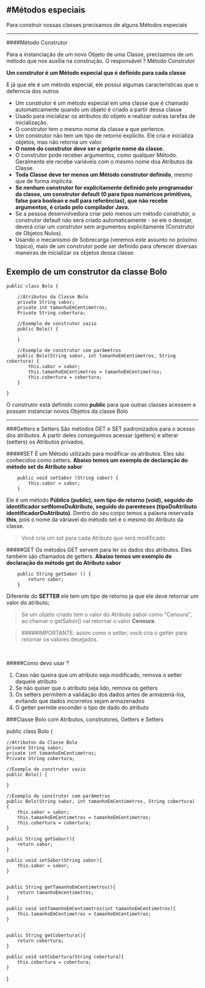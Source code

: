 #Métodos especiais
---
Para construir nossas classes precisamos de alguns Métodos especiais
___

####Método Construtor

Para a instanciação de um novo Objeto de uma Classe, precisamos de um método que nos auxilia na construção. O responsável ? Método Construtor

**Um construtor é um Método especial que é definido para cada classe**

E já que ele é um método especial, ele possui algumas caracteristicas que o deferncia dos outros

- Um construtor é um método especial em uma classe que é chamado automaticamente quando um objeto é criado a partir dessa classe
- Usado para inicializar os atributos do objeto e realizar outras tarefas de inicialização.
- O construtor tem o mesmo nome da classe a que pertence.
- Um construtor não tem um tipo de retorno explícito. Ele cria e inicializa objetos, mas não retorna um valor.
- **O nome do construtor deve ser o próprio nome da classe.**
- O construtor pode receber argumentos, como qualquer Método. Geralmente ele recebe variáveis com o mesmo nome doa Atributos da Classe.
- **Toda Classe deve ter menos um Método construtor definido**, mesmo que de forma implícita.
- **Se nenhum construtor for explicitamente definido pelo programador da classe, um construtor default (0 para tipos numéricos primitivos, false para boolean e null para referências), que não recebe argumentos, é criado pelo compilador Java.**
- Se a pessoa desenvolvedora criar pelo menos um método construtor, o construtor default não será criado automaticamente - se ele o desejar, deverá criar um construtor sem argumentos explicitamente (Construtor de Objetos Nulos).
- Usando o mecanismo de Sobrecarga (veremos este assunto no próximo tópico), mais de um construtor pode ser definido para oferecer diversas maneiras de inicializar os objetos dessa classe. 

## Exemplo de um construtor da classe Bolo

```
public class Bolo {

    //Atributos da Classe Bolo
    private String sabor;
    private int tamanhoEmCentimetros;
    Private String cobertura;

    //Exemplo de construtor vazio
    public Bolo() {

    }

    //Exemplo de construtor com parâmetros
    public Bolo(String sabor, int tamanhoEmCentimetros, String cobertura) {
        this.sabor = sabor;
        this.tamanhoEmCentimetros = tamanhoEmCentimetros;
        this.cobertura = cobertura;
    }

}

```

O construtor está definido como **public** para que outras classes acessem e possam instanciar novos Objetos da classe Bolo

---

###Getters e Setters
São métodos GET e SET padronizados para o acesso dos atributos. A partir deles conseguimos acessar (getters) e alterar (setters) os Atributos privados.

#####SET
É um Método  utilizado para modificar os atributos. Eles são conhecidos como setters. **Abaixo temos um exemplo de declaração do método set do Atributo sabor**

```
    public void setSabor (String sabor) {
        this.sabor = sabor;
    }

```
Ele é um método **Público (public), sem tipo de retorno (void), seguido do identificador setNomeDoAtributo, seguido do parenteses (tipoDoAtributo identificadorDoAtributo)**. 
Dentro do seu corpo temos a palavra reservada **this**, pois o nome da váriavel do método set é o mesmo do Atributo da classe. 

>Você cria um set para cada Atributo que será modificado

#####GET
Os métodos GET servem para ler os dados dos atributos. Eles também são chamados de getters. 
**Abaixo temos um exemplo de declaração do método get do Atributo sabor**
```
    public String getSabor () {
        return sabor;
    }

```
Diferente do **SETTER** ele tem um tipo de retorno ja que ele deve retornar um valor do atributo;

>Se um objeto criado tem o valor do Atributo sabor como "Cenoura", ao chamar o getSabor() vai retornar o valor **Cenoura**.

>#####IMPORTANTE: assim como o setter, você cria o getter para retornar os valores desejados.

<br/>

#####Como devo usar ?
1. Caso não queira que um atributo seja modificado, remova o setter daquele atributo
2. Se não quiser que o atributo seja lido, remova os getters
3. Os setters permitem a validação dos dados antes de armazená-los, evitando que dados incorretos sejam armazenados
4. O getter permite esconder o tipo de dado do atributo


###Classe Bolo com Atributos, construtores, Getters e Setters

public class Bolo {

    //Atributos da Classe Bolo
    private String sabor;
    private int tamanhoEmCentimetros;
    Private String cobertura;

    //Exemplo de construtor vazio
    public Bolo() {

    }

    //Exemplo de construtor com parâmetros
    public Bolo(String sabor, int tamanhoEmCentimetros, String cobertura) {
        this.sabor = sabor;
        this.tamanhoEmCentimetros = tamanhoEmCentimetros;
        this.cobertura = cobertura;
    }

    public String getSabor(){
        return sabor;
    }

    public void setSabor(String sabor){
        this.sabor = sabor;
    }


    public String getTamanhoEmCentimetros(){
        return tamanhoEmcentimetros;
    }

    public void setTamanhoEmCentimetros(int tamanhoEmCentimetros){
        this.tamanhoEmCentimetros = tamanhoEmCentimetros;
    }


    public String getCobertura(){
        return cobertura;
    }

    public void setCobertura(String cobertura){
        this.cobertura = cobertura;
    }
}